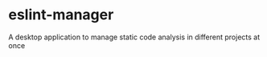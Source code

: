 # eslint-manager
A desktop application to manage static code analysis in different projects at once
